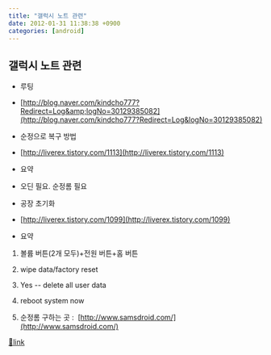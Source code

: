 ```yaml
---
title: "갤럭시 노트 관련"
date: 2012-01-31 11:38:38 +0900
categories: [android]
---
```


갤럭시 노트 관련
---------

- 루팅
- [http://blog.naver.com/kindcho777?Redirect=Log&amp;logNo=30129385082](http://blog.naver.com/kindcho777?Redirect=Log&logNo=30129385082)

- 순정으로 복구 방법
- [http://liverex.tistory.com/1113](http://liverex.tistory.com/1113)
- 요약
- 오딘 필요. 순정롬 필요



- 공장 초기화
- [http://liverex.tistory.com/1099](http://liverex.tistory.com/1099)
- 요약



1. 볼륨 버튼(2개 모두)+전원 버튼+홈 버튼
2. wipe data/factory reset
3. Yes -- delete all user data
4. reboot system now

4. 순정롬 구하는 곳 : 
[http://www.samsdroid.com/](http://www.samsdroid.com/)
  



[🔗link](http://www.mins01.com/mh/tech/read/756)
